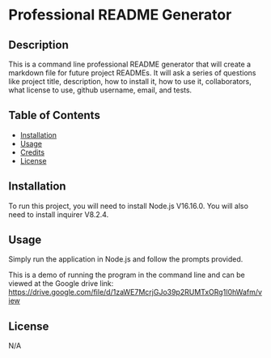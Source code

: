 # Professional README Generator 

## Description

This is a command line professional README generator that will create a markdown file for future project READMEs. It will ask a series of questions like project title, description, how to install it, how to use it, collaborators, what license to use, github username, email, and tests. 


## Table of Contents 

- [Installation](#installation)
- [Usage](#usage)
- [Credits](#credits)
- [License](#license)

## Installation

To run this project, you will need to install Node.js V16.16.0. You will also need to install inquirer V8.2.4.

## Usage

Simply run the application in Node.js and follow the prompts provided.

This is a demo of running the program in the command line and can be viewed at the Google drive link: https://drive.google.com/file/d/1zaWE7McrjGJo39p2RUMTxORg1I0hWafm/view


## License
N/A







